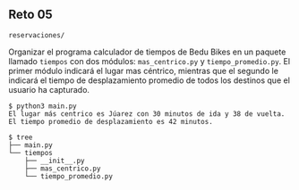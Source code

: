 ## Reto 05

`reservaciones/`

Organizar el programa calculador de tiempos de Bedu Bikes en un paquete llamado `tiempos` con dos módulos: `mas_centrico.py` y `tiempo_promedio.py`. El primer módulo indicará el lugar mas céntrico, mientras que el segundo le indicará el tiempo de desplazamiento promedio de todos los destinos que el usuario ha capturado.

```
$ python3 main.py 
El lugar más centrico es Júarez con 30 minutos de ida y 38 de vuelta.
El tiempo promedio de desplazamiento es 42 minutos.

$ tree
├── main.py
└── tiempos
    ├── __init__.py
    ├── mas_centrico.py
    └── tiempo_promedio.py
```
